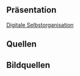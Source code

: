 
## Präsentation

[Digitale Selbstorganisation](https://github.com/ChristianHaake/Vortraege-und-Fortbildungen/blob/abe1ad9de9febb2a0c0a6fb16908c7c72f22dc15/2023/2023-04_Digitale%20Selbstorganisation/2023_Selbstorganisation-Pr%C3%A4senz.pdf)

## Quellen

## Bildquellen
